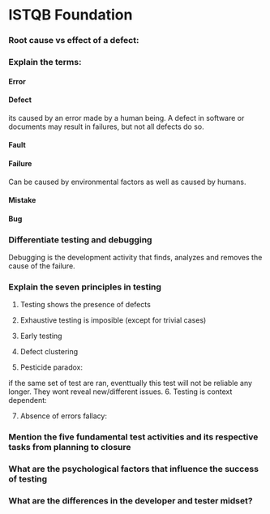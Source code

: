 # ISTQB Foundation

### Root cause vs effect of a defect:

### Explain the terms:

#### Error
#### Defect
its caused by an error made by a human being.
A defect in software or documents may result in failures, but not all defects do so.
#### Fault

#### Failure
Can be caused by environmental factors as well as caused by humans.
#### Mistake
#### Bug


### Differentiate testing and debugging

Debugging is the development activity that finds, analyzes and removes the cause of the failure.

### Explain the seven principles in testing

1. Testing shows the presence of defects
2. Exhaustive testing is imposible (except for trivial cases)
3. Early testing
4. Defect clustering

5. Pesticide paradox:

if the same set of test are ran, eventtually this test will not be reliable any longer.
They wont reveal new/different issues.
6. Testing is context dependent:

7. Absence of errors fallacy:


### Mention the five fundamental test activities and its respective tasks from planning to closure

### What are the psychological factors that influence the success of testing
### What are the differences in the developer and tester midset?

